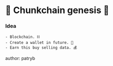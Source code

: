 #  💎 Chunkchain genesis 💎

### Idea
    - Blockchain. ⛓️
    - Create a wallet in future. 🪪
    - Earn this buy selling data. 💰

author: patryb